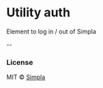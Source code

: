 # Utility auth

Element to log in / out of Simpla

--

### License

MIT © [Simpla](admin@simpla.io)

[bower-badge]: https://img.shields.io/bower/v/sm-utility-auth.svg
[bowerlicense-badge]: https://img.shields.io/bower/l/sm-utility-auth.svg
[travis-badge]: https://img.shields.io/travis/simplaio/sm-utility-auth.svg
[travis-url]: https://travis-ci.org/simplaio/sm-utility-auth
[bowerdeps-badge]: https://img.shields.io/gemnasium/simplaio/sm-utility-auth.svg
[bowerdeps-url]: https://gemnasium.com/bower/sm-utility-auth
[npmdeps-badge]: https://img.shields.io/david/simplaio/sm-utility-auth.svg
[npmdeps-url]: https://david-dm.org/simplaio/sm-utility-auth
[npmdevdeps-badge]: https://img.shields.io/david/dev/simplaio/sm-utility-auth.svg?theme=shields.io
[npmdevdeps-url]: https://david-dm.org/dev/simplaio/sm-utility-auth#info=devDependencies
